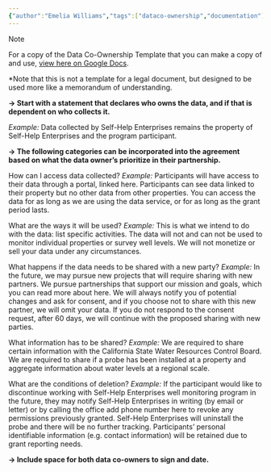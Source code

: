 ```yaml
---
{"author":"Emelia Williams","tags":["dataco-ownership","documentation"],"dg-publish":true,"permalink":"/tools-and-templates/data-co-ownership-template/","dgPassFrontmatter":true}
---
```



> [!NOTE]
> For a copy of the Data Co-Ownership Template that you can make a copy of and use, [view here on Google Docs](https://docs.google.com/document/d/1VcqY6UISSBo4GeuUtNspfvYP4XZ7gyMxn-46cfAe51Y/edit?usp=sharing). 

 
*Note that this is not a template for a legal document, but designed to be used more like a memorandum of understanding. 

**→ Start with a statement that declares who owns the data, and if that is dependent on who collects it.**  

*Example:* Data collected by Self-Help Enterprises remains the property of Self-Help Enterprises and the program participant. 


**→ The following categories can be incorporated into the agreement based on what the data owner’s prioritize in their partnership.** 

How can I access data collected?
*Example:* Participants will have access to their data through a portal, linked here. Participants can see data linked to their property but no other data from other properties. You can access the data for as long as we are using the data service, or for as long as the grant period lasts. 


What are the ways it will be used?
*Example:* This is what we intend to do with the data: list specific activities. The data will not and can not be used to monitor individual properties or survey well levels. We will not monetize or sell your data under any circumstances. 


What happens if the data needs to be shared with a new party?
*Example:* In the future, we may pursue new projects that will require sharing with new partners. We pursue partnerships that support our mission and goals, which you can read more about here. We will always notify you of potential changes and ask for consent, and if you choose not to share with this new partner, we will omit your data. If you do not respond to the consent request, after 60 days, we will continue with the proposed sharing with new parties. 


What information has to be shared?
*Example:* We are required to share certain information with the California State Water Resources Control Board. We are required to share if a probe has been installed at a property and aggregate information about water levels at a regional scale. 


What are the conditions of deletion?
*Example:* If the participant would like to discontinue working with Self-Help Enterprises well monitoring program in the future, they may notify Self-Help Enterprises in writing (by email or letter) or by calling the office add phone number here to revoke any permissions previously granted. Self-Help Enterprises will uninstall the probe and there will be no further tracking. Participants’ personal identifiable information (e.g. contact information) will be retained due to grant reporting needs. 


**→ Include space for both data co-owners to sign and date.**